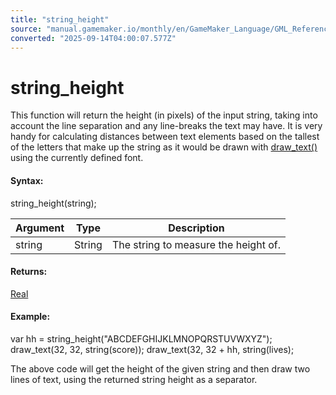 ```yaml
---
title: "string_height"
source: "manual.gamemaker.io/monthly/en/GameMaker_Language/GML_Reference/Strings/string_height.htm"
converted: "2025-09-14T04:00:07.577Z"
---
```


# string\_height

This function will return the height (in pixels) of the input string, taking into account the line separation and any line-breaks the text may have. It is very handy for calculating distances between text elements based on the tallest of the letters that make up the string as it would be drawn with [draw\_text()](../../../../../../GameMaker_Language/GML_Reference/Drawing/Text/draw_text.md) using the currently defined font.

#### Syntax:

string\_height(string);

| Argument | Type | Description |
| --- | --- | --- |
| string | String | The string to measure the height of. |

#### Returns:

[Real](../../GML_Overview/Data_Types.md)

#### Example:

var hh = string\_height("ABCDEFGHIJKLMNOPQRSTUVWXYZ");
draw\_text(32, 32, string(score));
draw\_text(32, 32 + hh, string(lives);

The above code will get the height of the given string and then draw two lines of text, using the returned string height as a separator.